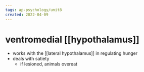 ```yaml
---
tags: ap-psychology/unit8 
created: 2022-04-09
---
```


# ventromedial [[hypothalamus]]

- works with the [[lateral hypothalamus]] in regulating hunger
- deals with satiety
	- if lesioned, animals overeat 
